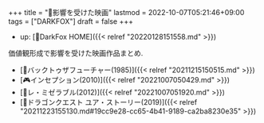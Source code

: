 +++
title = "🦊影響を受けた映画"
lastmod = 2022-10-07T05:21:46+09:00
tags = ["DARKFOX"]
draft = false
+++

-   up: [🦊DarkFox HOME]({{< relref "20220128151558.md" >}})

価値観形成で影響を受けた映画作品まとめ.

-   [🎥バックトゥザフューチャー(1985)]({{< relref "20211215150515.md" >}})
-   [🎮インセプション(2010)]({{< relref "20221007050429.md" >}})
-   [🎥レ・ミゼラブル(2012)]({{< relref "20221007051920.md" >}})
-   [🎥ドラゴンクエスト ユア・ストーリー(2019)]({{< relref "20211223155130.md#19cc9e28-cc65-4b41-9189-ca2ba8230e35" >}})

